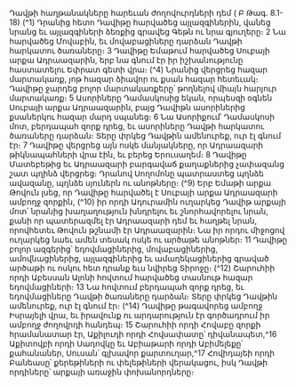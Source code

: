 
Դավթի հաղթանակները հարեւան ժողովուրդների դեմ
( Բ Թագ. 8.1-18)
(^1) Դրանից հետո Դավիթը հարվածեց այլազգիներին, վանեց նրանց եւ այլազգիների ձեռքից գրավեց Գեթն ու նրա
գյուղերը։ 2 Նա հարվածեց Մովաբին, եւ մովաբացիները դարձան Դավթի հարկատու ծառաները։ 3 Դավիթը Եմաթում
հարվածեց Սուբայի արքա Ադրաազարին, երբ նա գնում էր իր իշխանությունը հաստատելու Եփրատ գետի վրա։
(^4) Նրանից վերցրեց հազար մարտակառք, յոթ հազար ձիավոր ու քսան հազար հետեւակ։ Դավիթը ջարդեց բոլոր
մարտակառքերը՝ թողնելով միայն հարյուր մարտակառք։ 5 Ասորիները Դամասկոսից եկան, որպեսզի օգնեն Սուբայի
արքա Ադրաազարին, բայց Դավիթն ասորիներից քսաներկու հազար մարդ սպանեց։ 6 Նա Ասորիքում՝ Դամասկոսի
մոտ, բերդապահ զորք դրեց, եւ ասորիները Դավթի հարկատու ծառաները դարձան։ Տերը փրկեց Դավթին ամենուրեք,
ուր էլ գնում էր։ 7 Դավիթը վերցրեց այն ոսկե մանյակները, որ Ադրաազարի թիկնապահների վրա էին, եւ բերեց
Երուսաղեմ։ 8 Դավիթը Մատեբեթից եւ Ադրաազարի բարգավաճ քաղաքներից չափազանց շատ պղինձ վերցրեց։
Դրանով Սողոմոնը պատրաստեց պղնձե ավազանը, պղնձե սյուներն ու անոթները։
(^9) Երբ Եմաթի արքա Թովուն լսեց, որ Դավիթը հարվածել է Սուբայի արքա Ադրաազարի ամբողջ զորքին, (^10) իր որդի
Ադուրամին ուղարկեց Դավիթ արքայի մոտ՝ նրանից խաղաղություն խնդրելու եւ շնորհավորելու նրան, քանի որ
պատերազմել էր Ադրաազարի դեմ եւ հաղթել նրան, որովհետեւ Թովուն թշնամի էր Ադրաազարին։ Նա իր որդու միջոցով
ուղարկեց նաեւ ամեն տեսակ ոսկե ու արծաթե անոթներ։ 11 Դավիթը բոլոր ազգերից՝ եդովմացիներից, մովաբացիներից,
ամովնացիներից, այլազգիներից եւ ամաղեկացիներից գրաված արծաթի ու ոսկու հետ դրանք եւս նվիրեց Տիրոջը։
(^12) Շարուհիի որդի Աբեսսան Ալոնի հովտում հարվածեց տասնութ հազար եդովմացիների։ 13 Նա հովտում բերդապահ
զորք դրեց, եւ եդովմացիները Դավթի ծառաները դարձան։ Տերը փրկեց Դավթին ամենուրեք, ուր էլ գնում էր։
(^14) Դավիթը թագավորեց ամբողջ Իսրայելի վրա, եւ իրավունք ու արդարություն էր գործադրում իր ամբողջ ժողովրդի
հանդեպ։ 15 Շարուհիի որդի Հովաբը զորքի հրամանատար էր, Աքիլուդի որդի Հովսափատը՝ դիվանապետ,^16 Աքիտովբի
որդի Սադովկը եւ Աբիաթարի որդի Աբիմելեքը՝ քահանաներ, Սուսան՝ գլխավոր քարտուղար,^17 Հովիդայեի որդի
Բանեասը՝ քերեթիների ու փելեթիների վերակացու, իսկ Դավթի որդիները՝ արքայի առաջին փոխանորդները։
